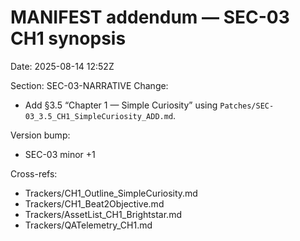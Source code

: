 # MANIFEST addendum — SEC-03 CH1 synopsis
Date: 2025-08-14 12:52Z

Section: SEC-03-NARRATIVE
Change:
- Add §3.5 “Chapter 1 — Simple Curiosity” using `Patches/SEC-03_3.5_CH1_SimpleCuriosity_ADD.md`.

Version bump:
- SEC-03 minor +1

Cross-refs:
- Trackers/CH1_Outline_SimpleCuriosity.md
- Trackers/CH1_Beat2Objective.md
- Trackers/AssetList_CH1_Brightstar.md
- Trackers/QATelemetry_CH1.md
